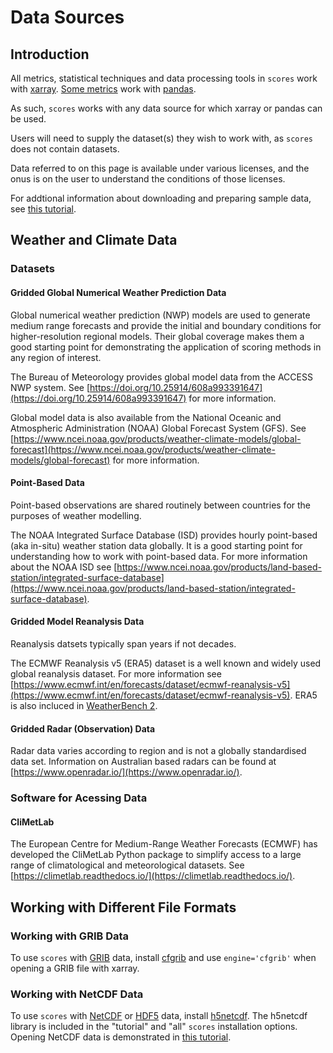 # Data Sources

## Introduction

All metrics, statistical techniques and data processing tools in `scores` work with [xarray](https://xarray.dev). [Some metrics](included.md#pandas) work with [pandas](https://pandas.pydata.org/). 

As such, `scores` works with any data source for which xarray or pandas can be used.

Users will need to supply the dataset(s) they wish to work with, as `scores` does not contain datasets.

Data referred to on this page is available under various licenses, and the onus is on the user to understand the conditions of those licenses.

For addtional information about downloading and preparing sample data, see [this tutorial](project:./tutorials/First_Data_Fetching.md).

## Weather and Climate Data

### Datasets

#### Gridded Global Numerical Weather Prediction Data

Global numerical weather prediction (NWP) models are used to generate medium range forecasts and provide the initial and boundary conditions for higher-resolution regional models. Their global coverage makes them a good starting point for demonstrating the application of scoring methods in any region of interest.

The Bureau of Meteorology provides global model data from the ACCESS NWP system. See [https://doi.org/10.25914/608a993391647](https://doi.org/10.25914/608a993391647) for more information.

Global model data is also available from the National Oceanic and Atmospheric Administration (NOAA) Global Forecast System (GFS). See [https://www.ncei.noaa.gov/products/weather-climate-models/global-forecast](https://www.ncei.noaa.gov/products/weather-climate-models/global-forecast) for more information.

#### Point-Based Data

Point-based observations are shared routinely between countries for the purposes of weather modelling.

The NOAA Integrated Surface Database (ISD) provides hourly point-based (aka in-situ) weather station data globally. It is a good starting point for understanding how to work with point-based data. For more information about the NOAA ISD see [https://www.ncei.noaa.gov/products/land-based-station/integrated-surface-database](https://www.ncei.noaa.gov/products/land-based-station/integrated-surface-database).

#### Gridded Model Reanalysis Data

Reanalysis datsets typically span years if not decades. 

The ECMWF Reanalysis v5 (ERA5) dataset is a well known and widely used global reanalysis dataset. For more information see [https://www.ecmwf.int/en/forecasts/dataset/ecmwf-reanalysis-v5](https://www.ecmwf.int/en/forecasts/dataset/ecmwf-reanalysis-v5). ERA5 is also incluced in [WeatherBench 2](https://sites.research.google/weatherbench/).

#### Gridded Radar (Observation) Data

Radar data varies according to region and is not a globally standardised data set. Information on Australian based radars can be found at [https://www.openradar.io/](https://www.openradar.io/).

### Software for Acessing Data

#### CliMetLab

The European Centre for Medium-Range Weather Forecasts (ECMWF) has developed the CliMetLab Python package to simplify access to a large range of climatological and meteorological datasets. See [https://climetlab.readthedocs.io/](https://climetlab.readthedocs.io/).

## Working with Different File Formats

### Working with GRIB Data

To use `scores` with [GRIB](https://codes.wmo.int/grib2) data, install [cfgrib](https://github.com/ecmwf/cfgrib) and use `engine='cfgrib'` when opening a GRIB file with xarray.

### Working with NetCDF Data

To use `scores` with [NetCDF](https://doi.org/10.5065/D6H70CW6) or [HDF5](https://doi.org/10.11578/dc.20180330.1) data, install [h5netcdf](https://github.com/h5netcdf/h5netcdf). The h5netcdf library is included in the "tutorial" and "all" `scores` installation options. Opening NetCDF data is demonstrated in [this tutorial](project:./tutorials/First_Data_Fetching.md). 


